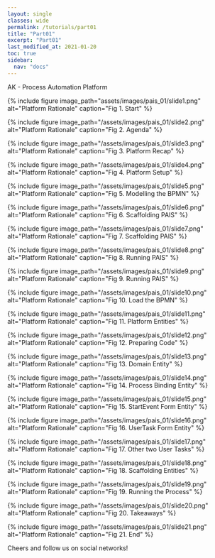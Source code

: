 ```yaml
---
layout: single
classes: wide
permalink: /tutorials/part01
title: "Part01"
excerpt: "Part01"
last_modified_at: 2021-01-20
toc: true
sidebar:
  nav: "docs"
---
```


AK - Process Automation Platform

{% include figure image_path="assets/images/pais_01/slide1.png" alt="Platform Rationale" caption="Fig 1. Start" %}

{% include figure image_path="/assets/images/pais_01/slide2.png" alt="Platform Rationale" caption="Fig 2. Agenda" %}

{% include figure image_path="/assets/images/pais_01/slide3.png" alt="Platform Rationale" caption="Fig 3. Platform Recap" %}

{% include figure image_path="/assets/images/pais_01/slide4.png" alt="Platform Rationale" caption="Fig 4. Platform Setup" %}

{% include figure image_path="/assets/images/pais_01/slide5.png" alt="Platform Rationale" caption="Fig 5. Modelling the BPMN" %}

{% include figure image_path="/assets/images/pais_01/slide6.png" alt="Platform Rationale" caption="Fig 6. Scaffolding PAIS" %}

{% include figure image_path="/assets/images/pais_01/slide7.png" alt="Platform Rationale" caption="Fig 7. Scaffolding PAIS" %}

{% include figure image_path="/assets/images/pais_01/slide8.png" alt="Platform Rationale" caption="Fig 8. Running PAIS" %}

{% include figure image_path="/assets/images/pais_01/slide9.png" alt="Platform Rationale" caption="Fig 9. Running PAIS" %}

{% include figure image_path="/assets/images/pais_01/slide10.png" alt="Platform Rationale" caption="Fig 10. Load the BPMN" %}

{% include figure image_path="/assets/images/pais_01/slide11.png" alt="Platform Rationale" caption="Fig 11. Platform Entities" %}

{% include figure image_path="/assets/images/pais_01/slide12.png" alt="Platform Rationale" caption="Fig 12. Preparing Code" %}

{% include figure image_path="/assets/images/pais_01/slide13.png" alt="Platform Rationale" caption="Fig 13. Domain Entity" %}

{% include figure image_path="/assets/images/pais_01/slide14.png" alt="Platform Rationale" caption="Fig 14. Process Binding Entity" %}

{% include figure image_path="/assets/images/pais_01/slide15.png" alt="Platform Rationale" caption="Fig 15. StartEvent Form Entity" %}

{% include figure image_path="/assets/images/pais_01/slide16.png" alt="Platform Rationale" caption="Fig 16. UserTask Form Entity" %}

{% include figure image_path="/assets/images/pais_01/slide17.png" alt="Platform Rationale" caption="Fig 17. Other two User Tasks" %}

{% include figure image_path="/assets/images/pais_01/slide18.png" alt="Platform Rationale" caption="Fig 18. Scaffolding Entities" %}

{% include figure image_path="/assets/images/pais_01/slide19.png" alt="Platform Rationale" caption="Fig 19. Running the Process" %}

{% include figure image_path="/assets/images/pais_01/slide20.png" alt="Platform Rationale" caption="Fig 20. Takeaways" %}

{% include figure image_path="/assets/images/pais_01/slide21.png" alt="Platform Rationale" caption="Fig 21. End" %}

Cheers and follow us on social networks!
